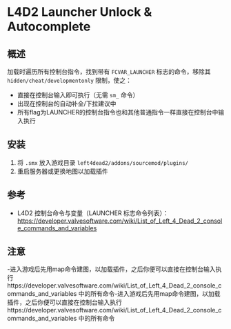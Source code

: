 L4D2 Launcher Unlock & Autocomplete
===================================

概述
-
加载时遍历所有控制台指令，找到带有 `FCVAR_LAUNCHER` 标志的命令，移除其 `hidden/cheat/developmentonly` 限制，使之：

- 直接在控制台输入即可执行（无需 `sm_` 命令）
- 出现在控制台的自动补全/下拉建议中
- 所有flag为LAUNCHER的控制台指令也和其他普通指令一样直接在控制台中输入执行

安装
-
1. 将 `.smx` 放入游戏目录 `left4dead2/addons/sourcemod/plugins/`
2. 重启服务器或更换地图以加载插件

参考
-
- L4D2 控制台命令与变量（LAUNCHER 标志命令列表）：https://developer.valvesoftware.com/wiki/List_of_Left_4_Dead_2_console_commands_and_variables

注意
-
-进入游戏后先用map命令建图，以加载插件，之后你便可以直接在控制台输入执行https://developer.valvesoftware.com/wiki/List_of_Left_4_Dead_2_console_commands_and_variables 中的所有命令-进入游戏后先用map命令建图，以加载插件，之后你便可以直接在控制台输入执行https://developer.valvesoftware.com/wiki/List_of_Left_4_Dead_2_console_commands_and_variables 中的所有命令


